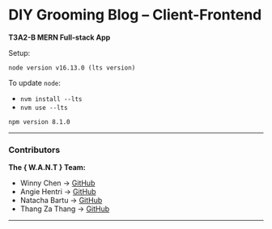 # DIY Grooming Blog – Client-Frontend

**T3A2-B MERN Full-stack App**

Setup:

`node version v16.13.0 (lts version)`

To update `node`:
- `nvm install --lts`
- `nvm use --lts`

`npm version 8.1.0`

---

### Contributors

**The { W.A.N.T } Team:**

- Winny Chen → [GitHub](https://github.com/Winny1212)
- Angie Hentri → [GitHub](https://github.com/a-sh-dev)
- Natacha Bartu → [GitHub](https://github.com/NatachaBartu)
- Thang Za Thang → [GitHub](https://github.com/thangzathang)

---